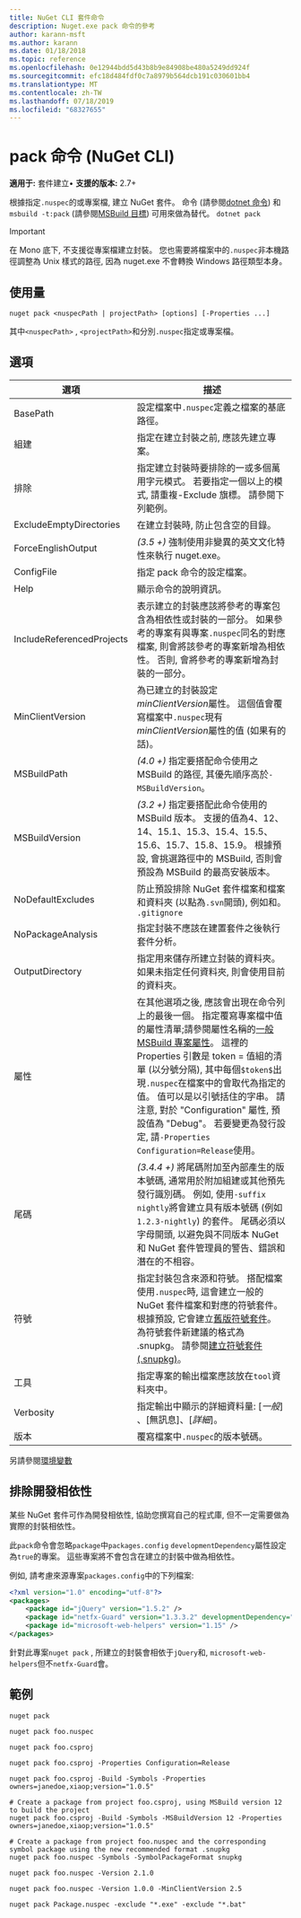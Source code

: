 ```yaml
---
title: NuGet CLI 套件命令
description: Nuget.exe pack 命令的參考
author: karann-msft
ms.author: karann
ms.date: 01/18/2018
ms.topic: reference
ms.openlocfilehash: 0e12944bdd5d43b8b9e84908be480a5249dd924f
ms.sourcegitcommit: efc18d484fdf0c7a8979b564dcb191c030601bb4
ms.translationtype: MT
ms.contentlocale: zh-TW
ms.lasthandoff: 07/18/2019
ms.locfileid: "68327655"
---
```

# <a name="pack-command-nuget-cli"></a>pack 命令 (NuGet CLI)

**適用于:** 套件建立&bullet; **支援的版本:** 2.7+

根據指定`.nuspec`的或專案檔, 建立 NuGet 套件。 命令 (請參閱[dotnet 命令](../dotnet-Commands.md)) 和`msbuild -t:pack` (請參閱[MSBuild 目標](../msbuild-targets.md)) 可用來做為替代。 `dotnet pack`

> [!Important]
> 在 Mono 底下, 不支援從專案檔建立封裝。 您也需要將檔案中的`.nuspec`非本機路徑調整為 Unix 樣式的路徑, 因為 nuget.exe 不會轉換 Windows 路徑類型本身。

## <a name="usage"></a>使用量

```cli
nuget pack <nuspecPath | projectPath> [options] [-Properties ...]
```

其中`<nuspecPath>` , `<projectPath>`和分別`.nuspec`指定或專案檔。

## <a name="options"></a>選項

| 選項 | 描述 |
| --- | --- |
| BasePath | 設定檔案中`.nuspec`定義之檔案的基底路徑。 |
| 組建 | 指定在建立封裝之前, 應該先建立專案。 |
| 排除 | 指定建立封裝時要排除的一或多個萬用字元模式。 若要指定一個以上的模式, 請重複-Exclude 旗標。 請參閱下列範例。 |
| ExcludeEmptyDirectories | 在建立封裝時, 防止包含空的目錄。 |
| ForceEnglishOutput | *(3.5 +)* 強制使用非變異的英文文化特性來執行 nuget.exe。 |
| ConfigFile | 指定 pack 命令的設定檔案。 |
| Help | 顯示命令的說明資訊。 |
| IncludeReferencedProjects | 表示建立的封裝應該將參考的專案包含為相依性或封裝的一部分。 如果參考的專案有與專案`.nuspec`同名的對應檔案, 則會將該參考的專案新增為相依性。 否則, 會將參考的專案新增為封裝的一部分。 |
| MinClientVersion | 為已建立的封裝設定*minClientVersion*屬性。 這個值會覆寫檔案中`.nuspec`現有*minClientVersion*屬性的值 (如果有的話)。 |
| MSBuildPath | *(4.0 +)* 指定要搭配命令使用之 MSBuild 的路徑, 其優先順序高於`-MSBuildVersion`。 |
| MSBuildVersion | *(3.2 +)* 指定要搭配此命令使用的 MSBuild 版本。 支援的值為4、12、14、15.1、15.3、15.4、15.5、15.6、15.7、15.8、15.9。 根據預設, 會挑選路徑中的 MSBuild, 否則會預設為 MSBuild 的最高安裝版本。 |
| NoDefaultExcludes | 防止預設排除 NuGet 套件檔案和檔案和資料夾 (以點為`.svn`開頭), 例如和。 `.gitignore` |
| NoPackageAnalysis | 指定封裝不應該在建置套件之後執行套件分析。 |
| OutputDirectory | 指定用來儲存所建立封裝的資料夾。 如果未指定任何資料夾, 則會使用目前的資料夾。 |
| 屬性 | 在其他選項之後, 應該會出現在命令列上的最後一個。 指定覆寫專案檔中值的屬性清單;請參閱屬性名稱的[一般 MSBuild 專案屬性](/visualstudio/msbuild/common-msbuild-project-properties)。 這裡的 Properties 引數是 token = 值組的清單 (以分號分隔), 其中每個`$token$`出現`.nuspec`在檔案中的會取代為指定的值。 值可以是以引號括住的字串。 請注意, 對於 "Configuration" 屬性, 預設值為 "Debug"。 若要變更為發行設定, 請`-Properties Configuration=Release`使用。 |
| 尾碼 | *(3.4.4 +)* 將尾碼附加至內部產生的版本號碼, 通常用於附加組建或其他預先發行識別碼。 例如, 使用`-suffix nightly`將會建立具有版本號碼 (例如`1.2.3-nightly`) 的套件。 尾碼必須以字母開頭, 以避免與不同版本 NuGet 和 NuGet 套件管理員的警告、錯誤和潛在的不相容。 |
| 符號 | 指定封裝包含來源和符號。 搭配檔案使用`.nuspec`時, 這會建立一般的 NuGet 套件檔案和對應的符號套件。 根據預設, 它會建立[舊版符號套件](../../create-packages/Symbol-Packages.md)。 為符號套件新建議的格式為 .snupkg。 請參閱[建立符號套件 (.snupkg)](../../create-packages/Symbol-Packages-snupkg.md)。 |
| 工具 | 指定專案的輸出檔案應該放在`tool`資料夾中。 |
| Verbosity | 指定輸出中顯示的詳細資料量: [*一般*]  、[無訊息]、[*詳細*]。 |
| 版本 | 覆寫檔案中`.nuspec`的版本號碼。 |

另請參閱[環境變數](cli-ref-environment-variables.md)

## <a name="excluding-development-dependencies"></a>排除開發相依性

某些 NuGet 套件可作為開發相依性, 協助您撰寫自己的程式庫, 但不一定需要做為實際的封裝相依性。

此`pack`命令會忽略`package`中`packages.config` `developmentDependency`屬性設定為`true`的專案。 這些專案將不會包含在建立的封裝中做為相依性。

例如, 請考慮來源專案`packages.config`中的下列檔案:

```xml
<?xml version="1.0" encoding="utf-8"?>
<packages>
    <package id="jQuery" version="1.5.2" />
    <package id="netfx-Guard" version="1.3.3.2" developmentDependency="true" />
    <package id="microsoft-web-helpers" version="1.15" />
</packages>
```

針對此專案`nuget pack` , 所建立的封裝會相依于`jQuery`和, `microsoft-web-helpers`但不`netfx-Guard`會。

## <a name="examples"></a>範例

```cli
nuget pack

nuget pack foo.nuspec

nuget pack foo.csproj

nuget pack foo.csproj -Properties Configuration=Release

nuget pack foo.csproj -Build -Symbols -Properties owners=janedoe,xiaop;version="1.0.5"

# Create a package from project foo.csproj, using MSBuild version 12 to build the project
nuget pack foo.csproj -Build -Symbols -MSBuildVersion 12 -Properties owners=janedoe,xiaop;version="1.0.5"

# Create a package from project foo.nuspec and the corresponding symbol package using the new recommended format .snupkg
nuget pack foo.nuspec -Symbols -SymbolPackageFormat snupkg

nuget pack foo.nuspec -Version 2.1.0

nuget pack foo.nuspec -Version 1.0.0 -MinClientVersion 2.5

nuget pack Package.nuspec -exclude "*.exe" -exclude "*.bat"
```

